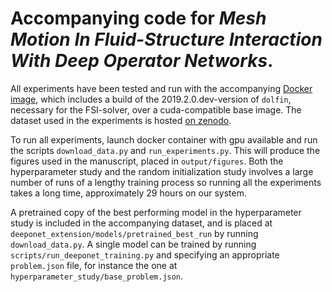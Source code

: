 # Accompanying code for *Mesh Motion In Fluid-Structure Interaction With Deep Operator Networks*.

All experiments have been tested and run with the accompanying 
[Docker image](https://github.com/users/ottarph/packages/container/package/mm-fsi-w-don), 
which includes a build of the 2019.2.0.dev-version of ``dolfin``, necessary for the FSI-solver, 
over a cuda-compatible base image. The dataset used in the experiments is hosted 
[on zenodo](https://zenodo.org/records/12582079).

To run all experiments, launch docker container with gpu available and run the scripts ``download_data.py`` and ``run_experiments.py``.
This will produce the figures used in the manuscript, placed in ``output/figures``.
Both the hyperparameter study and the random initialization study involves a large number of runs of a lengthy training process
so running all the experiments takes a long time, approximately 29 hours on our system.

A pretrained copy of the best performing model in the hyperparameter study is included in the accompanying dataset, and is placed at 
``deeponet_extension/models/pretrained_best_run`` by running ``download_data.py``. A single model can be trained by running 
``scripts/run_deeponet_training.py`` and specifying an appropriate ``problem.json`` file, for instance the one at 
``hyperparameter_study/base_problem.json``. 

